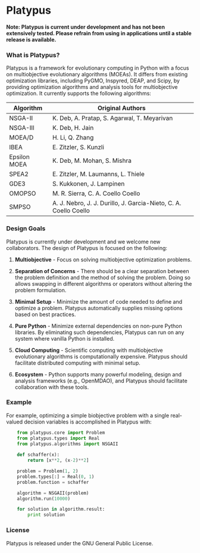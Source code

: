 # Platypus

**Note: Platypus is current under development and has not been extensively
tested.  Please refrain from using in applications until a stable release is
available.**

### What is Platypus?

Platypus is a framework for evolutionary computing in Python with a focus on
multiobjective evolutionary algorithms (MOEAs).  It differs from existing
optimization libraries, including PyGMO, Inspyred, DEAP, and Scipy, by providing
optimization algorithms and analysis tools for multiobjective optimization.
It currently supports the following algorithms:

| Algorithm    | Original Authors               
| -------------|----------------------------------------------------------------- |
| NSGA-II      | K. Deb, A. Pratap, S. Agarwal, T. Meyarivan                      |
| NSGA-III     | K. Deb, H. Jain                                                  |
| MOEA/D       | H. Li, Q. Zhang                                                  |
| IBEA         | E. Zitzler, S. Kunzli                                            |
| Epsilon MOEA | K. Deb, M. Mohan, S. Mishra                                      |
| SPEA2        | E. Zitzler, M. Laumanns, L. Thiele                               |
| GDE3         | S. Kukkonen, J. Lampinen                                         |
| OMOPSO       | M. R. Sierra, C. A. Coello Coello                                |
| SMPSO        | A. J. Nebro, J. J. Durillo, J. Garcia-Nieto, C. A. Coello Coello |

### Design Goals

Platypus is currently under development and we welcome new collaborators.
The design of Platypus is focused on the following:

1. **Multiobjective** - Focus on solving multiobjective optimization problems.

2. **Separation of Concerns** - There should be a clear separation between
   the problem definition and the method of solving the problem.  Doing so
   allows swapping in different algorithms or operators without altering the
   problem formulation.
   
3. **Minimal Setup** - Minimize the amount of code needed to define and
   optimize a problem.  Platypus automatically supplies missing options based
   on best practices.
   
4. **Pure Python** - Minimize external dependencies on non-pure Python
   libraries.  By eliminating such dependencies, Platypus can run on any system
   where vanilla Python is installed.
   
5. **Cloud Computing** - Scientific computing with multiobjective evolutionary
   algorithms is computationally expensive.  Platypus should facilitate
   distributed computing with minimal setup.
   
6. **Ecosystem** - Python supports many powerful modeling, design and analysis
   frameworks (e.g., OpenMDAO), and Platypus should facilitate collaboration
   with these tools.

### Example

For example, optimizing a simple biobjective problem with a single real-valued
decision variables is accomplished in Platypus with:

```python
    from platypus.core import Problem
    from platypus.types import Real
    from platypus.algorithms import NSGAII
    
    def schaffer(x):
    	return [x**2, (x-2)**2]

    problem = Problem(1, 2)
    problem.types[:] = Real(0, 1)
    problem.function = schaffer

    algorithm = NSGAII(problem)
    algorithm.run(10000)

    for solution in algorithm.result:
        print solution
```

### License

Platypus is released under the GNU General Public License.
